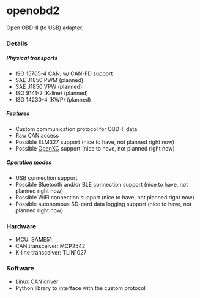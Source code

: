 # openobd2

Open OBD-II (to USB) adapter.

### Details

##### Physical transports
- ISO 15765-4 CAN, w/ CAN-FD support
- SAE J1850 PWM (planned)
- SAE J1850 VPW (planned)
- ISO 9141-2 (K-line) (planned)
- ISO 14230-4 (KWP) (planned)

##### Features
- Custom communication protocol for OBD-II data
- Raw CAN access
- Possible ELM327 support (nice to have, not planned right now)
- Possible [OpenXC](https://github.com/openxc/openxc-message-format) support (nice to have, not planned right now)

##### Operation modes
- USB connection support
- Possible Bluetooth and/or BLE connection support (nice to have, not planned right now)
- Possible WiFi connection support (nice to have, not planned right now)
- Possible autonomous SD-card data logging support (nice to have, not planned right now)

### Hardware

- MCU: SAME51
- CAN transceiver: MCP2542
- K-line transceiver: TLIN1027

### Software

- Linux CAN driver
- Python library to interface with the custom protocol
